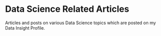 # Data Science Related Articles 

Articles and posts on various Data Science topics which are posted on my Data Insight Profile. 
